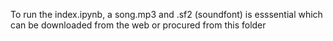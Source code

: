 To run the index.ipynb, a song.mp3 and .sf2 (soundfont) is esssential which can be downloaded from the web or procured from this folder


